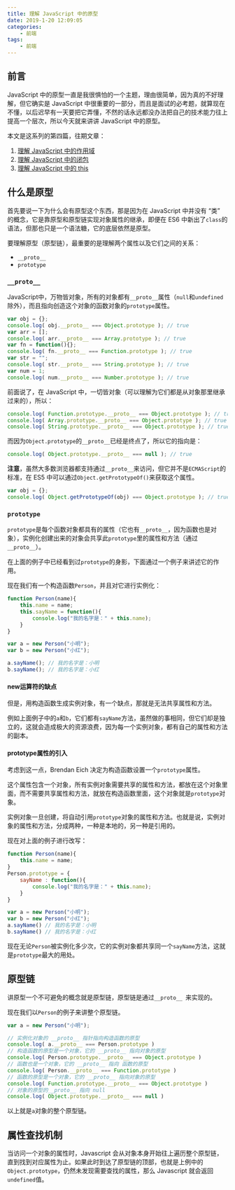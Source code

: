 ```yaml
---
title: 理解 JavaScript 中的原型
date: 2019-1-20 12:09:05
categories:
 	- 前端
tags: 
	- 前端
---
```


## 前言

JavaScript 中的原型一直是我很惧怕的一个主题，理由很简单，因为真的不好理解，但它确实是 JavaScript 中很重要的一部分，而且是面试的必考题，就算现在不懂，以后迟早有一天要把它弄懂，不然的话永远都没办法把自己的技术能力往上提高一个层次，所以今天就来讲讲 JavaScript 中的原型。

本文是这系列的第四篇，往期文章：

1. [理解 JavaScript 中的作用域](https://juejin.im/post/5c386bd96fb9a04a03796f93)
2. [理解 JavaScript 中的闭包](https://juejin.im/post/5c3893bc6fb9a049d37f530f)
3. [理解 JavaScript 中的 this](https://gd4ark.github.io/2019/01/16/%E7%90%86%E8%A7%A3%20JavaScript%20%E4%B8%AD%E7%9A%84this/)

## 什么是原型

首先要说一下为什么会有原型这个东西，那是因为在 JavaScript 中并没有 “类” 的概念，它是靠原型和原型链实现对象属性的继承，即便在 ES6 中新出了`class`的语法，但那也只是一个语法糖，它的底层依然是原型。

要理解原型（原型链），最重要的是理解两个属性以及它们之间的关系：

- `__proto__`
- `prototype`

### `__proto__`

JavaScript中，万物皆对象，所有的对象都有`__proto__`属性（`null`和`undefined`除外），而且指向创造这个对象的函数对象的`prototype`属性。

```javascript
var obj = {};
console.log( obj.__proto__ === Object.prototype ); // true
var arr = [];
console.log( arr.__proto__ === Array.prototype ); // true
var fn = function(){};
console.log( fn.__proto__ === Function.prototype ); // true
var str = "";
console.log( str.__proto__ === String.prototype ); // true
var num = 1;
console.log( num.__proto__ === Number.prototype ); // true
```

前面说了，在 JavaScript 中，一切皆对象（可以理解为它们都是从对象那里继承过来的），所以：

```javascript
console.log( Function.prototype.__proto__ === Object.prototype ); // true
console.log( Array.prototype.__proto__ === Object.prototype ); // true
console.log( String.prototype.__proto__ === Object.prototype ); // true
```

而因为`Object.prototype`的`__proto__`已经是终点了，所以它的指向是：

```javascript
console.log( Object.prototype.__proto__ === null ); // true
```

**注意**，虽然大多数浏览器都支持通过`__proto__`来访问，但它并不是`ECMAScript`的标准，在 ES5 中可以通过`Object.getPrototypeOf()`来获取这个属性。

```javascript
var obj = {};
console.log( Object.getPrototypeOf(obj) === Object.prototype ); // true
```

### `prototype`

 `prototype`是每个函数对象都具有的属性（它也有`__proto__`，因为函数也是对象），实例化创建出来的对象会共享此`prototype`里的属性和方法（通过`__proto__`）。

在上面的例子中已经看到过`prototype`的身影，下面通过一个例子来讲述它的作用。

现在我们有一个构造函数`Person`，并且对它进行实例化：

```javascript
function Person(name){
    this.name = name;
    this.sayName = function(){
        console.log("我的名字是：" + this.name);
    }
}

var a = new Person("小明");
var b = new Person("小红");

a.sayName(); // 我的名字是：小明
b.sayName(); // 我的名字是：小红
```

#### new运算符的缺点

但是，用构造函数生成实例对象，有一个缺点，那就是无法共享属性和方法。

例如上面例子中的`a`和`b`，它们都有`sayName`方法，虽然做的事相同，但它们却是独立的，这就会造成极大的资源浪费，因为每一个实例对象，都有自己的属性和方法的副本。

#### prototype属性的引入

考虑到这一点，Brendan Eich 决定为构造函数设置一个`prototype`属性。

这个属性包含一个对象，所有实例对象需要共享的属性和方法，都放在这个对象里面，而不需要共享属性和方法，就放在构造函数里面，这个对象就是`prototype`对象。

实例对象一旦创建，将自动引用`prototype`对象的属性和方法。也就是说，实例对象的属性和方法，分成两种，一种是本地的，另一种是引用的。

现在对上面的例子进行改写：

```javascript
function Person(name){
    this.name = name;
}
Person.prototype = {
    sayName : function(){
        console.log("我的名字是：" + this.name);
    }
}

var a = new Person("小明");
var b = new Person("小红");
a.sayName() // 我的名字是：小明
b.sayName() // 我的名字是：小红
```

现在无论`Person`被实例化多少次，它的实例对象都共享同一个`sayName`方法，这就是`prototype`最大的用处。

## 原型链

讲原型一个不可避免的概念就是原型链，原型链是通过`__proto__ `来实现的。

现在我们以`Person`的例子来讲整个原型链。

```javascript
var a = new Person("小明");

// 实例化对象的 __proto__ 指针指向构造函数的原型
console.log( a.__proto__ === Person.prototype )
// 构造函数的原型是一个对象，它的 __proto__ 指向对象的原型
console.log( Person.prototype.__proto__ === Object.prototype )
// 函数也是一个对象，它的 __proto__ 指向 函数的原型
console.log( Person.__proto__ === Function.prototype )
// 函数的原型是一个对象，它的 __proto__ 指向对象的原型
console.log( Function.prototype.__proto__ === Object.prototype )
// 对象的原型的__proto__ 指向 null
console.log( Object.prototype.__proto__ === null )
```

以上就是`a`对象的整个原型链。

## 属性查找机制

当访问一个对象的属性时，Javascript  会从对象本身开始往上遍历整个原型链，直到找到对应属性为止。如果此时到达了原型链的顶部，也就是上例中的 `Object.prototype`，仍然未发现需要查找的属性，那么 Javascript 就会返回 `undefined`值。

